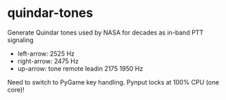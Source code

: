 # quindar-tones
Generate Quindar tones used by NASA for decades as in-band PTT signaling

* left-arrow: 2525 Hz
* right-arrow: 2475 Hz
* up-arrow: tone remote leadin 2175 1950 Hz

Need to switch to PyGame key handling. Pynput locks at 100% CPU (one core)!